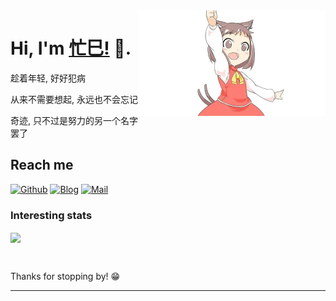 <!--
<div align=center>
  <h3><b>访问人数</b></h3>
</div>

<p align="center" >   
  <img src="https://profile-counter.glitch.me/lveMOnsi/count.svg" />  
</p>

<div align="center">
  <img data-target="animated-image.replacedImage" alt="maid.gif?raw=true" class="AnimatedImagePlayer-animatedImage" src="https://github.com/lveMOnsi/lveMonsi/raw/master/maid.gif?raw=true" width="300" height="169" style="display: block; opacity: 1;">
</div>
<div align="center">
  <div class="menus_item"><a class="site-page" target="_blank" rel="noopener external nofollow noreferrer" href="https://www.lvems.top/"><span> 我的主页</span></a></div>
</div>
<div align="center">


[![lveMonsi's github stars](https://github-readme-stats-git-masterorgs-github-readme-stats-team.vercel.app/api?username=lveMonsi&include_orgs=true&hide_title=false&hide_border=true&show_icons=true&include_all_commits=true&line_height=20&bg_color=0,EC6C6C,FFD479,FFFC79,73FA79&theme=graywhite&locale=cn)](https://github-readme-stats-git-masterorgs-github-readme-stats-team.vercel.app/api?username=lveMonsi&include_orgs=true&hide_title=false&hide_border=true&show_icons=true&include_all_commits=true&line_height=20&bg_color=0,EC6C6C,FFD479,FFFC79,73FA79&theme=graywhite&locale=cn)
</div>
-->



<img align="right" width="300" height="169" src="https://github.com/lveMonsi/lveMonsi/blob/master/maid.gif?raw=true">


# Hi, I'm [忙巳!](https://www.lvems.top/) 👋.
趁着年轻, 好好犯病

从来不需要想起, 永远也不会忘记

奇迹, 只不过是努力的另一个名字罢了

<!--公众号：『<a href="https://github.com/miluluyo/photo_gallery/blob/master/qrcode.jpg" tarnk="_black">麋鹿鲁哟</a>』-->

<!--[![码云](https://img.shields.io/badge/%E7%A0%81%E4%BA%91-soulnull-red)](https://gitee.com/soulnull)-->

<!--## About me 

❤️ 开源| 🖤 极客 | 📺 Linux

- 🌐  海南-海口
- 💻  like 极客开源
- 🍓  like 树莓派
-->

## Reach me 
[![Github](https://img.shields.io/github/followers/lveMonsi?label=Github&style=social)](https://github.com/lveMOnsi)
[![Blog](https://img.shields.io/badge/blog-lveMonsi-blue)](https://blog.lvems.top/)
[![Mail](https://img.shields.io/badge/mail-lvemonsi@gmail.com-red)](mailto:lvemonsi@gmail.com)

<!--[![码云](https://img.shields.io/badge/%E7%A0%81%E4%BA%91-miluluyo-red)](https://gitee.com/miluluyo)-->
<!--[![小程序](https://img.shields.io/badge/小程序-SAnBlog-green)](https://app.sanii.cn/)-->
### Interesting stats

<a href="#">
  <img align="center" src="https://github-readme-stats.vercel.app/api?username=lveMonsi" />
</a>
<!--&nbsp;
<a href="#">
  <img align="center" src="https://github-readme-stats.vercel.app/api/top-langs/?username=miluluyo&layout=compact" />
</a>
-->

&nbsp;

Thanks for stopping by! 😁

---


